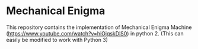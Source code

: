 # Mechanical Enigma
This repository contains the implementation of Mechanical Enigma Machine (https://www.youtube.com/watch?v=hiOjqskDlS0) in python 2. 
(This can easily be modified to work with Python 3)
